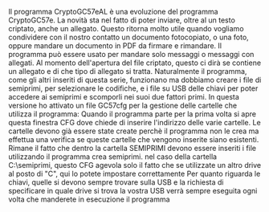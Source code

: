 Il programma CryptoGC57eAL è una evoluzione del programma CryptoGC57e. La novità sta nel fatto di poter inviare, oltre al un testo criptato, anche un allegato.
Questo ritorna molto utile quando vogliamo condividere con il nostro contatto un documento fotocopiato, o una foto, oppure mandare un documento in PDF da firmare
e rimandare. Il programma può essere usato per mandare solo messaggi o messaggi con allegati. Al momento dell'apertura del file criptato, questo ci dirà se contiene
un allegato e di che tipo di allegato si tratta. 
Naturalmente il programma, come gli altri inseriti di questa serie, funzionano ma dobbiamo creare i file di semiprimi, per selezionare le codifiche, e i file su USB
delle chiavi per poter accedere ai semiprimi e scomporli nei suoi due fattori primi.
In questa versione ho attivato un file GC57cfg per la gestione delle cartelle che utilizza il programma:
Quando il programma parte per la prima volta si apre questa finestra CFG dove chiede di inserire l'indirizzo delle varie cartelle.
Le cartelle devono già essere state create perchè il programma non le crea ma effettua una verifica se queste cartelle che vengono inserite siano esistenti.
Rimane il fatto che dentro la cartella SEMIPRIMI devono essere inseriti i file utilizzando il programma crea semiprimi. 
nel caso della cartella C:\semiprimi, questo CFG agevola solo il fatto che se utilizzate un altro drive al posto di "C", qui lo potete impostare correttamente
Per quanto riguarda le chiavi, quelle si devono sempre trovare sulla USB e la richiesta di specificare in quale drive si trova la vostra USB verrà sempre eseguita ogni volta che manderete in esecuzione il programma

